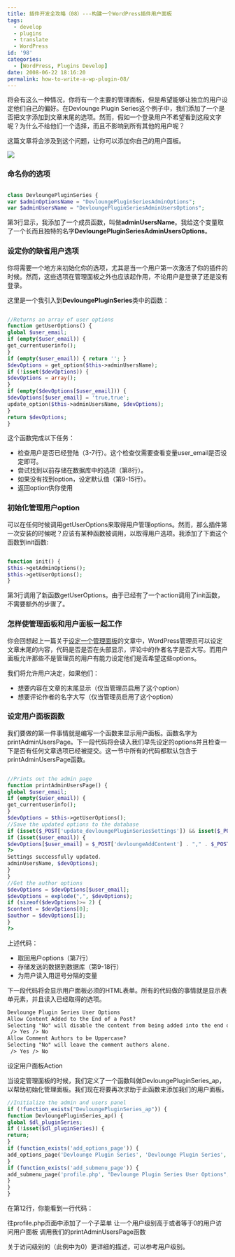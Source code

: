 ```yaml
---
title: 插件开发全攻略（08）---构建一个WordPress插件用户面板
tags:
  - develop
  - plugins
  - translate
  - WordPress
id: '98'
categories:
  - [WordPress, Plugins Develop]
date: 2008-06-22 18:16:20
permalink: how-to-write-a-wp-plugin-08/
---
```


将会有这么一种情况，你将有一个主要的管理面板，但是希望能够让独立的用户设定他们自己的偏好。在Devlounge Plugin Series这个例子中，我们添加了一个是否把文字添加到文章末尾的选项。然而，假如一个登录用户不希望看到这段文字呢？为什么不给他们一个选择，而且不影响到所有其他的用户呢？
<!-- more -->
这篇文章将会涉及到这个问题，让你可以添加你自己的用户面板。

![](http://lh5.ggpht.com/TangChao.ZJU/SF4i2dd9kRI/AAAAAAAAAdE/ZJZK2Lt6P-M/s800/users-panel.gif)

### 命名你的选项

```php

class DevloungePluginSeries {
var $adminOptionsName = "DevloungePluginSeriesAdminOptions";
var $adminUsersName = "DevloungePluginSeriesAdminUsersOptions";

```

第3行显示，我添加了一个成员函数，叫做**adminUsersName**。我给这个变量取了一个长而且独特的名字**DevloungePluginSeriesAdminUsersOptions**。

### 设定你的缺省用户选项

你将需要一个地方来初始化你的选项，尤其是当一个用户第一次激活了你的插件的时候。然而，这些选项在管理面板之外也应该起作用，不论用户是登录了还是没有登录。

这里是一个我引入到**DevloungePluginSeries**类中的函数：

```php

//Returns an array of user options
function getUserOptions() {
global $user_email;
if (empty($user_email)) {
get_currentuserinfo();
}
if (empty($user_email)) { return ''; }
$devOptions = get_option($this->adminUsersName);
if (!isset($devOptions)) {
$devOptions = array();
}
if (empty($devOptions[$user_email])) {
$devOptions[$user_email] = 'true,true';
update_option($this->adminUsersName, $devOptions);
}
return $devOptions;
}

```

这个函数完成以下任务：

*   检查用户是否已经登陆（3-7行）。这个检查仅需要查看变量user_email是否设定即可。
*   尝试找到以前存储在数据库中的选项（第8行）。
*   如果没有找到option，设定默认值（第9-15行）。
*   返回option供你使用

### 初始化管理用户option

可以在任何时候调用getUserOptions来取得用户管理options。然而，那么插件第一次安装的时候呢？应该有某种函数被调用，以取得用户选项。我添加了下面这个函数到init函数:

```php

function init() {
$this->getAdminOptions();
$this->getUserOptions();
}

```

第3行调用了新函数getUserOptions。由于已经有了一个action调用了init函数，不需要额外的步骤了。

### 怎样使管理面板和用户面板一起工作

你会回想起上一篇关于[设定一个管理面板](http://blog.charlestang.org/how-to-write-a-wp-plugin-07.htm)的文章中，WordPress管理员可以设定文章末尾的内容，代码是否是否在头部显示，评论中的作者名字是否大写。而用户面板允许那些不是管理员的用户有能力设定他们是否希望这些options。

我们将允许用户决定，如果他们：

*   想要内容在文章的末尾显示（仅当管理员启用了这个option）
*   想要评论作者的名字大写（仅当管理员启用了这个option）

### 设定用户面板函数

我们要做的第一件事情就是编写一个函数来显示用户面板。函数名字为printAdminUsersPage。下一段代码将会读入我们早先设定的options并且检查一下是否有任何文章选项已经被提交。这一节中所有的代码都默认包含于printAdminUsersPage函数。

```php

//Prints out the admin page
function printAdminUsersPage() {
global $user_email;
if (empty($user_email)) {
get_currentuserinfo();
}
$devOptions = $this->getUserOptions();
//Save the updated options to the database
if (isset($_POST['update_devloungePluginSeriesSettings']) && isset($_POST['devloungeAddContent']) && isset($_POST['devloungeAuthor'])) {
if (isset($user_email)) {
$devOptions[$user_email] = $_POST['devloungeAddContent'] . "," . $_POST['devloungeAuthor'];
?>
Settings successfully updated.
adminUsersName, $devOptions);
}
}
//Get the author options
$devOptions = $devOptions[$user_email];
$devOptions = explode(",", $devOptions);
if (sizeof($devOptions)>= 2) {
$content = $devOptions[0];
$author = $devOptions[1];
}
?>

```

上述代码：

*   取回用户options（第7行）
*   存储发送的数据到数据库（第9-18行）
*   为用户读入用逗号分隔的变量

下一段代码将会显示用户面板必须的HTML表单。所有的代码做的事情就是显示表单元素，并且读入已经取得的选项。

```txt
Devlounge Plugin Series User Options
Allow Content Added to the End of a Post?
Selecting "No" will disable the content from being added into the end of a post.
 /> Yes /> No
Allow Comment Authors to be Uppercase?
Selecting "No" will leave the comment authors alone.
 /> Yes /> No

```


设定用户面板Action

当设定管理面板的时候，我们定义了一个函数叫做DevloungePluginSeries_ap，以帮助初始化管理面板。我们现在将要再次求助于此函数来添加我们的用户面板。


```php
//Initialize the admin and users panel
if (!function_exists("DevloungePluginSeries_ap")) {
function DevloungePluginSeries_ap() {
global $dl_pluginSeries;
if (!isset($dl_pluginSeries)) {
return;
}
if (function_exists('add_options_page')) {
add_options_page('Devlounge Plugin Series', 'Devlounge Plugin Series', 9, basename(__FILE__), array(&$dl_pluginSeries, 'printAdminPage'));
}
if (function_exists('add_submenu_page')) {
add_submenu_page('profile.php', "Devlounge Plugin Series User Options","Devlounge Plugin Series User Options", 0, basename(__FILE__), array(&$dl_pluginSeries, 'printAdminUsersPage'));
}
}
}
```


在第12行，你能看到一行代码：

往profile.php页面中添加了一个子菜单
让一个用户级别高于或者等于0的用户访问用户面板
调用我们的printAdminUsersPage函数


关于访问级别的（此例中为0）更详细的描述，可以参考用户级别。